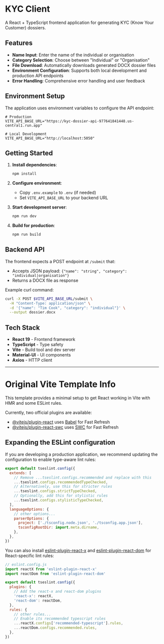 # KYC Client

A React + TypeScript frontend application for generating KYC (Know Your Customer) dossiers.

## Features

- **Name Input**: Enter the name of the individual or organisation
- **Category Selection**: Choose between "Individual" or "Organisation" 
- **File Download**: Automatically downloads generated DOCX dossier files
- **Environment Configuration**: Supports both local development and production API endpoints
- **Error Handling**: Comprehensive error handling and user feedback

## Environment Setup

The application uses environment variables to configure the API endpoint:

```env
# Production
VITE_API_BASE_URL="https://kyc-dossier-api-977641841448.us-central1.run.app"

# Local Development  
VITE_API_BASE_URL="http://localhost:5050"
```

## Getting Started

1. **Install dependencies**:
   ```bash
   npm install
   ```

2. **Configure environment**:
   - Copy `.env.example` to `.env` (if needed)
   - Set `VITE_API_BASE_URL` to your backend URL

3. **Start development server**:
   ```bash
   npm run dev
   ```

4. **Build for production**:
   ```bash
   npm run build
   ```

## Backend API

The frontend expects a POST endpoint at `/submit` that:
- Accepts JSON payload: `{"name": "string", "category": "individual|organisation"}`
- Returns a DOCX file as response

Example curl command:
```bash
curl -X POST $VITE_API_BASE_URL/submit \
  -H "Content-Type: application/json" \
  -d '{"name": "Tim Cook", "category": "individual"}' \
  --output dossier.docx
```

## Tech Stack

- **React 19** - Frontend framework
- **TypeScript** - Type safety
- **Vite** - Build tool and dev server
- **Material-UI** - UI components
- **Axios** - HTTP client

---

# Original Vite Template Info

This template provides a minimal setup to get React working in Vite with HMR and some ESLint rules.

Currently, two official plugins are available:

- [@vitejs/plugin-react](https://github.com/vitejs/vite-plugin-react/blob/main/packages/plugin-react) uses [Babel](https://babeljs.io/) for Fast Refresh
- [@vitejs/plugin-react-swc](https://github.com/vitejs/vite-plugin-react/blob/main/packages/plugin-react-swc) uses [SWC](https://swc.rs/) for Fast Refresh

## Expanding the ESLint configuration

If you are developing a production application, we recommend updating the configuration to enable type-aware lint rules:

```js
export default tseslint.config({
  extends: [
    // Remove ...tseslint.configs.recommended and replace with this
    ...tseslint.configs.recommendedTypeChecked,
    // Alternatively, use this for stricter rules
    ...tseslint.configs.strictTypeChecked,
    // Optionally, add this for stylistic rules
    ...tseslint.configs.stylisticTypeChecked,
  ],
  languageOptions: {
    // other options...
    parserOptions: {
      project: ['./tsconfig.node.json', './tsconfig.app.json'],
      tsconfigRootDir: import.meta.dirname,
    },
  },
})
```

You can also install [eslint-plugin-react-x](https://github.com/Rel1cx/eslint-react/tree/main/packages/plugins/eslint-plugin-react-x) and [eslint-plugin-react-dom](https://github.com/Rel1cx/eslint-react/tree/main/packages/plugins/eslint-plugin-react-dom) for React-specific lint rules:

```js
// eslint.config.js
import reactX from 'eslint-plugin-react-x'
import reactDom from 'eslint-plugin-react-dom'

export default tseslint.config({
  plugins: {
    // Add the react-x and react-dom plugins
    'react-x': reactX,
    'react-dom': reactDom,
  },
  rules: {
    // other rules...
    // Enable its recommended typescript rules
    ...reactX.configs['recommended-typescript'].rules,
    ...reactDom.configs.recommended.rules,
  },
})
```
